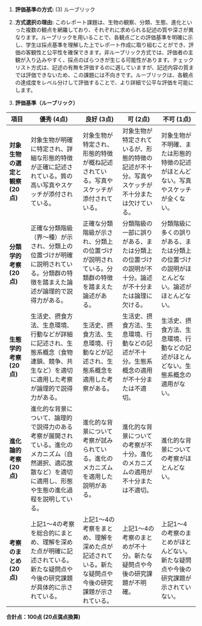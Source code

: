 1. **評価基準の方式:** (3) ルーブリック

2. **方式選択の理由:** このレポート課題は、生物の観察、分類、生態、進化といった複数の観点を網羅しており、それぞれに求められる記述の質や深さが異なります。ルーブリックを用いることで、各観点ごとの評価基準を明確に示し、学生は採点基準を理解した上でレポート作成に取り組むことができ、評価の客観性と公平性を確保できます。非ルーブリック方式では、評価者の主観が入り込みやすく、採点のばらつきが生じる可能性があります。チェックリスト方式は、記述の有無を評価するのに適していますが、記述内容の質までは評価できないため、この課題には不向きです。ルーブリックは、各観点の達成度をレベル分けして評価することで、より詳細で公平な評価を可能にします。


3. **評価基準（ルーブリック）**

| 項目 | 優秀 (4点) | 良好 (3点) | 可 (2点) | 不可 (1点) |
|---|---|---|---|---|
| **対象生物の選定と観察 (20点)** | 対象生物が明確に特定され、詳細な形態的特徴が正確に記述されている。質の高い写真やスケッチが添付されている。 | 対象生物が特定され、形態的特徴が概ね記述されている。写真やスケッチが添付されている。 | 対象生物が特定されているが、形態的特徴の記述が不十分。写真やスケッチが不十分または欠けている。 | 対象生物が不明確、または形態的特徴の記述がほとんどない。写真やスケッチが全くない。 |
| **分類学的考察 (20点)** | 正確な分類階級（界～種）が示され、分類上の位置づけが明確に説明されている。分類群の特徴を踏まえた論述が論理的で説得力がある。 | 正確な分類階級が示され、分類上の位置づけが説明されている。分類群の特徴を踏まえた論述がある。 | 分類階級の一部に誤りがある、または分類上の位置づけの説明が不十分。論述が不十分または論理に欠ける。 | 分類階級に多くの誤りがある、または分類上の位置づけの説明がほとんどない。論述がほとんどない。 |
| **生態学的考察 (20点)** | 生活史、摂食方法、生息環境、行動などが詳細に記述され、生態系概念（食物連鎖、競争、共生など）を適切に適用した考察が論理的で説得力がある。 | 生活史、摂食方法、生息環境、行動などが記述され、生態系概念を適用した考察がある。 | 生活史、摂食方法、生息環境、行動などの記述が不十分。生態系概念の適用が不十分または不適切。 | 生活史、摂食方法、生息環境、行動などの記述がほとんどない。生態系概念の適用がない。 |
| **進化論的考察 (20点)** | 進化的な背景について、論理的で説得力のある考察が展開されている。進化のメカニズム（自然選択、適応放散など）を適切に適用し、形態や生態の進化過程を説明している。 | 進化的な背景について考察が試みられている。進化のメカニズムを適用した説明がある。 | 進化的な背景についての考察が不十分。進化のメカニズムの適用が不十分または不適切。 | 進化的な背景についての考察がほとんどない。 |
| **考察のまとめ (20点)** | 上記1～4の考察を総合的にまとめ、理解を深めた点が明確に記述されている。新たな疑問点や今後の研究課題が具体的に示されている。 | 上記1～4の考察をまとめ、理解を深めた点が記述されている。新たな疑問点や今後の研究課題が示されている。 | 上記1～4の考察のまとめが不十分。新たな疑問点や今後の研究課題が不明確。 | 上記1～4の考察のまとめがほとんどない。新たな疑問点や今後の研究課題が示されていない。 |


**合計点：100点 (20点満点換算)**

